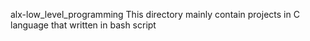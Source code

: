  alx-low_level_programming
This directory mainly contain projects in C language that written in bash script
